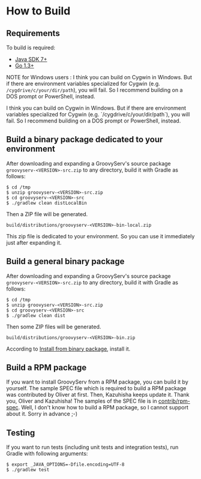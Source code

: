 # How to Build

## Requirements

To build is required:

* [Java SDK 7+](http://www.oracle.com/technetwork/java/javase/downloads)
* [Go 1.3+](http://golang.org/doc/install)


NOTE for Windows users
:   I think you can build on Cygwin in Windows.
    But if there are environment variables specialized for Cygwin (e.g. `/cygdrive/c/your/dir/path`), you will fail.
    So I recommend building on a DOS prompt or PowerShell, instead.

<div class="admontion admotion-info" markdown="1">
I think you can build on Cygwin in Windows.
But if there are environment variables specialized for Cygwin (e.g. `/cygdrive/c/your/dir/path`), you will fail.
So I recommend building on a DOS prompt or PowerShell, instead.
</div>

## Build a binary package dedicated to your environment

After downloading and expanding a GroovyServ's source package `groovyserv-<VERSION>-src.zip` to any directory, build it with Gradle as follows:

```
$ cd /tmp
$ unzip groovyserv-<VERSION>-src.zip
$ cd groovyserv-<VERSION>-src
$ ./gradlew clean distLocalBin
```

Then a ZIP file will be generated.

```
build/distributions/groovyserv-<VERSION>-bin-local.zip
```

This zip file is dedicated to your environment.
So you can use it immediately just after expanding it.


## Build a general binary package

After downloading and expanding a GroovyServ's source package `groovyserv-<VERSION>-src.zip` to any directory, build it with Gradle as follows:

```
$ cd /tmp
$ unzip groovyserv-<VERSION>-src.zip
$ cd groovyserv-<VERSION>-src
$ ./gradlew clean dist
```

Then some ZIP files will be generated.

```
build/distributions/groovyserv-<VERSION>-bin.zip
```

According to [Install from binary package](./howtoinstall.html#binary), install it.


<span id="rpm"></span>
## Build a RPM package

If you want to install GroovyServ from a RPM package, you can build it by yourself.
The sample SPEC file which is required to build a RPM package was contributed by Oliver at first.
Then, Kazuhisha keeps update it.
Thank you, Oliver and Kazuhisha!
The samples of the SPEC file is in [contrib/rpm-spec](https://github.com/kobo/groovyserv/tree/master/contrib/rpm).
Well, I don't know how to build a RPM package, so I cannot support about it.
Sorry in advance ;-)


## Testing

If you want to run tests (including unit tests and integration tests), run Gradle with following arguments:

```
$ export _JAVA_OPTIONS=-Dfile.encoding=UTF-8
$ ./gradlew test
```
